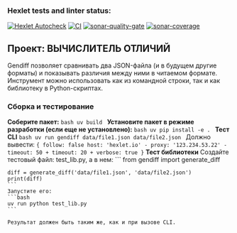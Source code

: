 ### Hexlet tests and linter status:

[![Hexlet Autocheck](https://github.com/vlrkors/python-project-50/actions/workflows/hexlet-check.yml/badge.svg)](https://github.com/vlrkors/python-project-50/actions/workflows/hexlet-check.yml)
[![CI](https://github.com/yourname/python-project-50/actions/workflows/ci.yml/badge.svg)](https://github.com/yourname/python-project-50/actions)
[![sonar-quality-gate](https://sonarcloud.io/api/project_badges/measure?project=vlrkors_python-project-50&metric=alert_status)](https://sonarcloud.io/summary/new_code?id=vlrkors_python-project-50)
[![sonar-coverage](https://sonarcloud.io/api/project_badges/measure?project=vlrkors_python-project-50&metric=coverage)](https://sonarcloud.io/summary/new_code?id=vlrkors_python-project-50)

## Проект: ВЫЧИСЛИТЕЛЬ ОТЛИЧИЙ

Gendiff позволяет сравнивать два JSON-файла (и в будущем другие форматы) и показывать различия между ними в читаемом формате. Инструмент можно использовать как из командной строки, так и как библиотеку в Python-скриптах.

### Сборка и тестирование

**Соберите пакет:**
    ```bash
    uv build
    ```
**Установите пакет в режиме разработки (если еще не установлено):**
    ```bash
    uv pip install -e .
    ```
**Тест CLI**
    ```bash
    uv run gendiff data/file1.json data/file2.json
    ```
    Должно вывести:
    ```
    {
        follow: false
        host: 'hexlet.io'
      - proxy: '123.234.53.22'
      - timeout: 50
      + timeout: 20
      + verbose: true
    }
    ```
**Тест библиотеки**
    Создайте тестовый файл: test_lib.py, а в нем:
    ```
    from gendiff import generate_diff

    diff = generate_diff('data/file1.json', 'data/file2.json')
    print(diff)
    ```
    Запустите его:
    ```bash
    uv run python test_lib.py
    ```

    Результат должен быть таким же, как и при вызове CLI.